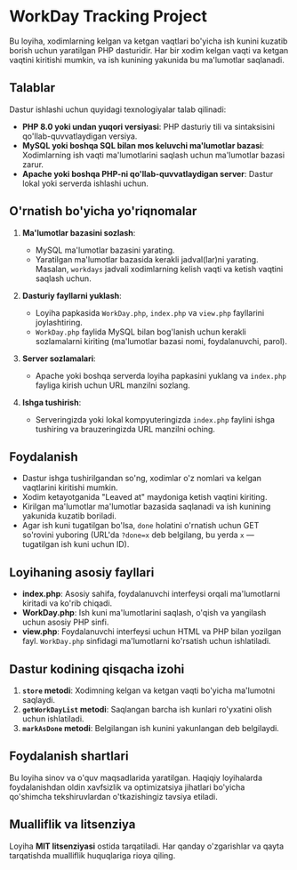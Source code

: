 # WorkDay Tracking Project

Bu loyiha, xodimlarning kelgan va ketgan vaqtlari bo'yicha ish kunini kuzatib borish uchun yaratilgan PHP dasturidir. Har bir xodim kelgan vaqti va ketgan vaqtini kiritishi mumkin, va ish kunining yakunida bu ma'lumotlar saqlanadi.

## Talablar

Dastur ishlashi uchun quyidagi texnologiyalar talab qilinadi:

- **PHP 8.0 yoki undan yuqori versiyasi**: PHP dasturiy tili va sintaksisini qo'llab-quvvatlaydigan versiya.
- **MySQL yoki boshqa SQL bilan mos keluvchi ma'lumotlar bazasi**: Xodimlarning ish vaqti ma'lumotlarini saqlash uchun ma'lumotlar bazasi zarur.
- **Apache yoki boshqa PHP-ni qo'llab-quvvatlaydigan server**: Dastur lokal yoki serverda ishlashi uchun.

## O'rnatish bo'yicha yo'riqnomalar

1. **Ma'lumotlar bazasini sozlash**:
   - MySQL ma'lumotlar bazasini yarating.
   - Yaratilgan ma'lumotlar bazasida kerakli jadval(lar)ni yarating. Masalan, `workdays` jadvali xodimlarning kelish vaqti va ketish vaqtini saqlash uchun.

2. **Dasturiy fayllarni yuklash**:
   - Loyiha papkasida `WorkDay.php`, `index.php` va `view.php` fayllarini joylashtiring.
   - `WorkDay.php` faylida MySQL bilan bog'lanish uchun kerakli sozlamalarni kiriting (ma'lumotlar bazasi nomi, foydalanuvchi, parol).

3. **Server sozlamalari**:
   - Apache yoki boshqa serverda loyiha papkasini yuklang va `index.php` fayliga kirish uchun URL manzilni sozlang.

4. **Ishga tushirish**:
   - Serveringizda yoki lokal kompyuteringizda `index.php` faylini ishga tushiring va brauzeringizda URL manzilni oching.

## Foydalanish

- Dastur ishga tushirilgandan so'ng, xodimlar o'z nomlari va kelgan vaqtlarini kiritishi mumkin.
- Xodim ketayotganida "Leaved at" maydoniga ketish vaqtini kiriting.
- Kirilgan ma'lumotlar ma'lumotlar bazasida saqlanadi va ish kunining yakunida kuzatib boriladi.
- Agar ish kuni tugatilgan bo'lsa, `done` holatini o'rnatish uchun GET so'rovini yuboring (URL'da `?done=x` deb belgilang, bu yerda `x` — tugatilgan ish kuni uchun ID).

## Loyihaning asosiy fayllari

- **index.php**: Asosiy sahifa, foydalanuvchi interfeysi orqali ma'lumotlarni kiritadi va ko'rib chiqadi.
- **WorkDay.php**: Ish kuni ma'lumotlarini saqlash, o'qish va yangilash uchun asosiy PHP sinfi.
- **view.php**: Foydalanuvchi interfeysi uchun HTML va PHP bilan yozilgan fayl. `WorkDay.php` sinfidagi ma'lumotlarni ko'rsatish uchun ishlatiladi.

## Dastur kodining qisqacha izohi

1. **`store` metodi**: Xodimning kelgan va ketgan vaqti bo'yicha ma'lumotni saqlaydi.
2. **`getWorkDayList` metodi**: Saqlangan barcha ish kunlari ro'yxatini olish uchun ishlatiladi.
3. **`markAsDone` metodi**: Belgilangan ish kunini yakunlangan deb belgilaydi.

## Foydalanish shartlari

Bu loyiha sinov va o'quv maqsadlarida yaratilgan. Haqiqiy loyihalarda foydalanishdan oldin xavfsizlik va optimizatsiya jihatlari bo'yicha qo'shimcha tekshiruvlardan o'tkazishingiz tavsiya etiladi.

## Mualliflik va litsenziya

Loyiha **MIT litsenziyasi** ostida tarqatiladi. Har qanday o'zgarishlar va qayta tarqatishda mualliflik huquqlariga rioya qiling.
